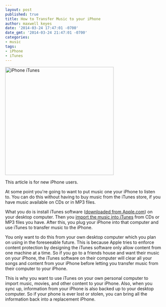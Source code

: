 ```yaml
---
layout: post
published: true
title: How to Transfer Music to your iPhone
author: maxwell keyes
date: '2014-03-24 17:47:01 -0700'
date_gmt: '2014-03-24 21:47:01 -0700'
categories:
- music
tags:
- iPhone
- iTunes
---
```


<img src="{{site.assets.url_prefix}}/images/posts/iphone-itunes.png" width="350" alt="iPhone iTunes" title="iPhone iTunes">

This article is for new iPhone users.

At some point you're going to want to put music one your iPhone to listen to.
You can do this without having to buy music from the iTunes store, if you have
music available on CDs or in MP3 files.

What you do is install iTunes software ([downloaded from
Apple.com](https://www.apple.com/itunes/download/)) on your desktop computer.
Then you [import the music into iTunes](http://support.apple.com/kb/ht1473) from
CDs or MP3 files you have. After this, you plug your iPhone into that computer
and use iTunes to transfer music to the iPhone.

You only want to do this from your own desktop computer which you plan on using
in the foreseeable future. This is because Apple tries to enforce content
protection by designing the iTunes software only allow content from one machine
at a time. So if you go to a friends house and want their music on your iPhone,
the iTunes software on their computer will clear all your songs and content from
your iPhone before letting you transfer music from their computer to your
iPhone.

This is why you want to use iTunes on your own personal computer to import
music, movies, and other content to your iPhone. Also, when you sync up,
information from your iPhone is also backed up to your desktop computer. So if
your phone is ever lost or stolen, you can bring all the information back into a
replacement iPhone.
